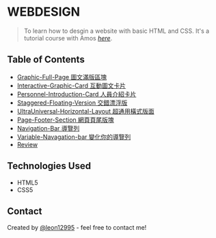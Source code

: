 # WEBDESIGN

> To learn how to desgin a website with basic HTML and CSS.
> It's a tutorial course with Amos [_here_](https://www.youtube.com/channel/UCQfjTYYrqxPg5LJmDBUesbQ). <!-- If you have the project hosted somewhere, include the link here. -->

## Table of Contents

- [Graphic-Full-Page 圖文滿版區塊](https://codepen.io/leon-lin-the-reactor/pen/gOmRKze)
- [Interactive-Graphic-Card 互動圖文卡片](Interactive-Graphic-Card/Card.html)
- [Personnel-Introduction-Card 人員介紹卡片](Personnel-Introduction-Card/card.html)
- [Staggered-Floating-Version 交錯漂浮版](Staggered-Floating-Version/FloatVersion.html)
- [UltraUniversal-Horizontal-Layout 超通用橫式版面](UltraUniversal-Horizontal-Layout/page.html)
- [Page-Footer-Section 網頁頁尾版塊 ](Page-Footer-Section/index.html)
- [Navigation-Bar 導覽列](Navigation-Bar/navigationBar.html)
- [Variable-Navagation-bar 變化你的導覽列 ](Variable-Navagation-bar)
- [Review](Review)
<!-- * [License](#license) -->

## Technologies Used

- HTML5
- CSS5

## Contact

Created by [@leon12995](https://github.com/leon12995) - feel free to contact me!

<!-- Optional -->
<!-- ## License -->
<!-- This project is open source and available under the [... License](). -->

<!-- You don't have to include all sections - just the one's relevant to your project -->
